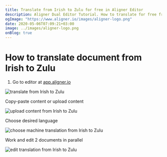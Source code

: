 ```yaml
---
title: Translate from Irish to Zulu for free in Aligner Editor
description: Aligner Dual Editor Tutorial. How to translate for free from Irish to Zulu. Aligner is multilingual document management platform. 
ogImage: "https://www.aligner.io/images/aligner-logo.png"
date: 2020-05-06T07:09:21+03:00
image: ../images/aligner-logo.png
onBlog: true
---
```


# How to translate document from Irish to Zulu

1. Go to editor at [app.aligner.io](https://app.aligner.io "Aligner App web page")

![translate from Irish to Zulu](../aligner-blank-editor.png "translate from Irish to Zulu")

Copy-paste content or upload content

![upload content from Irish to Zulu](../aligner-uploaded-document.png "upload content from Irish to Zulu")

Choose desired language

![choose machine translation from Irish to Zulu](../aligner-language-dropdown.png "choose machine translation from Irish to Zulu")

Work and edit 2 documents in parallel

![edit translation from Irish to Zulu](../aligner-double-sitded-editor.png "edit translation from Irish to Zulu")

